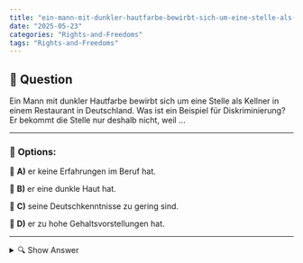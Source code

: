 ```yaml
---
title: "ein-mann-mit-dunkler-hautfarbe-bewirbt-sich-um-eine-stelle-als-kellner-in-einem-restaurant-in-deutsc"
date: "2025-05-23"
categories: "Rights-and-Freedoms"
tags: "Rights-and-Freedoms"
---
```


## 📌 **Question**

Ein Mann mit dunkler Hautfarbe bewirbt sich um eine Stelle als Kellner in einem Restaurant in Deutschland. Was ist ein Beispiel für Diskriminierung? Er bekommt die Stelle nur deshalb nicht, weil …



---

### 📝 **Options:**

🔘 **A)** er keine Erfahrungen im Beruf hat.

🔘 **B)** er eine dunkle Haut hat.

🔘 **C)** seine Deutschkenntnisse zu gering sind.

🔘 **D)** er zu hohe Gehaltsvorstellungen hat.

---

<details>
  <summary>🔍 Show Answer</summary>

  <p>
💡  <b>Correct Answer:</b>  b
  </p>
  <p>
    📖<b>Explanation:</b>
    Diskriminierung bezieht sich auf unfaire oder ungleiche Behandlung aufgrund von Eigenschaften wie Hautfarbe, Geschlecht oder Herkunft. Im beruflichen Kontext sollte die Auswahl von Kandidaten anhand ihrer Qualifikationen, Erfahrungen und Fähigkeiten erfolgen. In Deutschland ist Diskriminierung am Arbeitsplatz gesetzlich verboten. Wenn ein Mann mit dunkler Hautfarbe die Stelle als Kellner hauptsächlich wegen seiner Hautfarbe nicht erhält, ist dies ein Beispiel für rassistische Diskriminierung. Es ist unerlässlich, faire Bewerbungsprozesse zu gewährleisten, um Vielfalt und Gleichberechtigung zu fördern. Optionen wie unzureichende Erfahrung oder Sprachkenntnisse können legitime Kriterien sein, sofern objektiv bewertet.
  </p>
</details>
